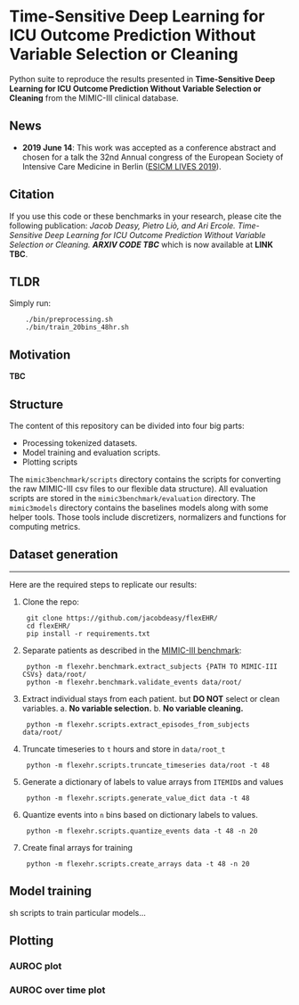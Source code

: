 Time-Sensitive Deep Learning for ICU Outcome Prediction Without Variable Selection or Cleaning
=========

Python suite to reproduce the results presented in **Time-Sensitive Deep Learning for ICU Outcome Prediction Without Variable Selection or Cleaning** from the MIMIC-III clinical database.

## News

* **2019 June 14**: This work was accepted as a conference abstract and chosen for a talk the 32nd Annual congress of the European Society of Intensive Care Medicine in Berlin ([ESICM LIVES 2019](https://www.esicm.org/events/32nd-annual-congress-berlin/)).

## Citation
If you use this code or these benchmarks in your research, please cite the following publication: *Jacob Deasy, Pietro Liò, and Ari Ercole. Time-Sensitive Deep Learning for ICU Outcome Prediction Without Variable Selection or Cleaning. **ARXIV CODE TBC*** which is now available at **LINK TBC**.

## TLDR
Simply run:

        ./bin/preprocessing.sh
        ./bin/train_20bins_48hr.sh

## Motivation

**TBC**

## Structure
The content of this repository can be divided into four big parts:
* Processing tokenized datasets.  
* Model training and evaluation scripts.
* Plotting scripts

The `mimic3benchmark/scripts` directory contains the scripts for converting the raw MIMIC-III csv files to our flexible data structure).
All evaluation scripts are stored in the `mimic3benchmark/evaluation` directory.
The `mimic3models` directory contains the baselines models along with some helper tools.
Those tools include discretizers, normalizers and functions for computing metrics.

## Dataset generation
----
Here are the required steps to replicate our results:
1. Clone the repo:

        git clone https://github.com/jacobdeasy/flexEHR/
        cd flexEHR/
        pip install -r requirements.txt

2. Separate patients as described in the [MIMIC-III benchmark](https://arxiv.org/abs/1703.07771):

        python -m flexehr.benchmark.extract_subjects {PATH TO MIMIC-III CSVs} data/root/
        python -m flexehr.benchmark.validate_events data/root/

3. Extract individual stays from each patient. but **DO NOT** select or clean variables.
    a. **No variable selection.**
    b. **No variable cleaning.**

        python -m flexehr.scripts.extract_episodes_from_subjects data/root/

4. Truncate timeseries to `t` hours and store in `data/root_t`

        python -m flexehr.scripts.truncate_timeseries data/root -t 48

5. Generate a dictionary of labels to value arrays from `ITEMID`s and values

        python -m flexehr.scripts.generate_value_dict data -t 48

6. Quantize events into `n` bins based on dictionary labels to values.

        python -m flexehr.scripts.quantize_events data -t 48 -n 20

7. Create final arrays for training

        python -m flexehr.scripts.create_arrays data -t 48 -n 20

## Model training

sh scripts to train particular models...

## Plotting

### AUROC plot

### AUROC over time plot
